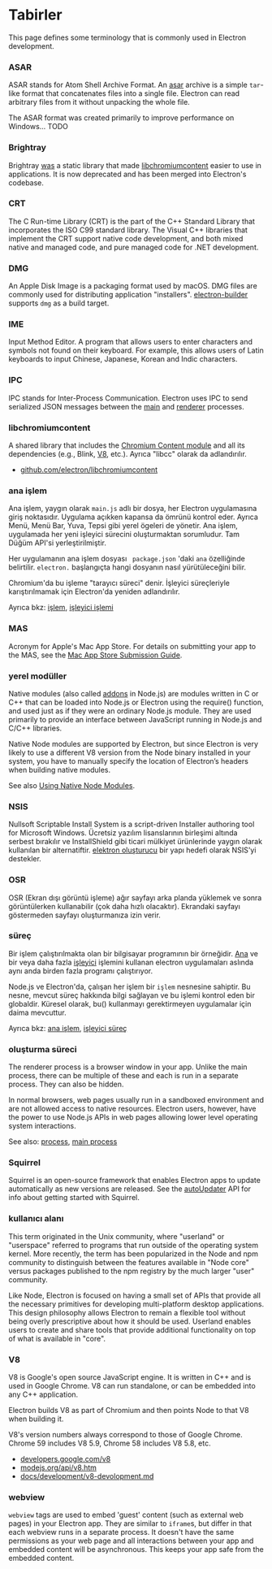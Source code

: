 # Tabirler

This page defines some terminology that is commonly used in Electron development.

### ASAR

ASAR stands for Atom Shell Archive Format. An [asar](https://github.com/electron/asar) archive is a simple `tar`-like format that concatenates files into a single file. Electron can read arbitrary files from it without unpacking the whole file.

The ASAR format was created primarily to improve performance on Windows... TODO

### Brightray

Brightray [was](https://github.com/electron-archive/brightray) a static library that made [libchromiumcontent](#libchromiumcontent) easier to use in applications. It is now deprecated and has been merged into Electron's codebase.

### CRT

The C Run-time Library (CRT) is the part of the C++ Standard Library that incorporates the ISO C99 standard library. The Visual C++ libraries that implement the CRT support native code development, and both mixed native and managed code, and pure managed code for .NET development.

### DMG

An Apple Disk Image is a packaging format used by macOS. DMG files are commonly used for distributing application "installers". [electron-builder](https://github.com/electron-userland/electron-builder) supports `dmg` as a build target.

### IME

Input Method Editor. A program that allows users to enter characters and symbols not found on their keyboard. For example, this allows users of Latin keyboards to input Chinese, Japanese, Korean and Indic characters.

### IPC

IPC stands for Inter-Process Communication. Electron uses IPC to send serialized JSON messages between the [main](#main-process) and [renderer](#renderer-process) processes.

### libchromiumcontent

A shared library that includes the [Chromium Content module](https://www.chromium.org/developers/content-module) and all its dependencies (e.g., Blink, [V8](#v8), etc.). Ayrıca "libcc" olarak da adlandırılır.

- [github.com/electron/libchromiumcontent](https://github.com/electron/libchromiumcontent)

### ana işlem

Ana işlem, yaygın olarak `main.js` adlı bir dosya, her Electron uygulamasına giriş noktasıdır. Uygulama açıkken kapansa da ömrünü kontrol eder. Ayrıca Menü, Menü Bar, Yuva, Tepsi gibi yerel ögeleri de yönetir. Ana işlem, uygulamada her yeni işleyici sürecini oluşturmaktan sorumludur. Tam Düğüm API'si yerleştirilmiştir.

Her uygulamanın ana işlem dosyası ` package.json` 'daki `ana` özelliğinde belirtilir. ` electron. ` başlangıçta hangi dosyanın nasıl yürütüleceğini bilir.

Chromium'da bu işleme "tarayıcı süreci" denir. İşleyici süreçleriyle karıştırılmamak için Electron'da yeniden adlandırılır.

Ayrıca bkz: [işlem](#process), [işleyici işlemi](#renderer-process)

### MAS

Acronym for Apple's Mac App Store. For details on submitting your app to the MAS, see the [Mac App Store Submission Guide](tutorial/mac-app-store-submission-guide.md).

### yerel modüller

Native modules (also called [addons](https://nodejs.org/api/addons.html) in Node.js) are modules written in C or C++ that can be loaded into Node.js or Electron using the require() function, and used just as if they were an ordinary Node.js module. They are used primarily to provide an interface between JavaScript running in Node.js and C/C++ libraries.

Native Node modules are supported by Electron, but since Electron is very likely to use a different V8 version from the Node binary installed in your system, you have to manually specify the location of Electron’s headers when building native modules.

See also [Using Native Node Modules](tutorial/using-native-node-modules.md).

### NSIS

Nullsoft Scriptable Install System is a script-driven Installer authoring tool for Microsoft Windows. Ücretsiz yazılım lisanslarının birleşimi altında serbest bırakılır ve InstallShield gibi ticari mülkiyet ürünlerinde yaygın olarak kullanılan bir alternatiftir. [elektron oluşturucu](https://github.com/electron-userland/electron-builder) bir yapı hedefi olarak NSIS'yi destekler.

### OSR

OSR (Ekran dışı görüntü işleme) ağır sayfayı arka planda yüklemek ve sonra görüntülerken kullanabilir (çok daha hızlı olacaktır). Ekrandaki sayfayı göstermeden sayfayı oluşturmanıza izin verir.

### süreç

Bir işlem çalıştırılmakta olan bir bilgisayar programının bir örneğidir. [Ana](#main-process) ve bir veya daha fazla [işleyici](#renderer-process) işlemini kullanan electron uygulamaları aslında aynı anda birden fazla programı çalıştırıyor.

Node.js ve Electron'da, çalışan her işlem bir `işlem` nesnesine sahiptir. Bu nesne, mevcut süreç hakkında bilgi sağlayan ve bu işlemi kontrol eden bir globaldir. Küresel olarak, bu() kullanmayı gerektirmeyen uygulamalar için daima mevcuttur.

Ayrıca bkz: [ana işlem](#main-process), [işleyici süreç](#renderer-process)

### oluşturma süreci

The renderer process is a browser window in your app. Unlike the main process, there can be multiple of these and each is run in a separate process. They can also be hidden.

In normal browsers, web pages usually run in a sandboxed environment and are not allowed access to native resources. Electron users, however, have the power to use Node.js APIs in web pages allowing lower level operating system interactions.

See also: [process](#process), [main process](#main-process)

### Squirrel

Squirrel is an open-source framework that enables Electron apps to update automatically as new versions are released. See the [autoUpdater](api/auto-updater.md) API for info about getting started with Squirrel.

### kullanıcı alanı

This term originated in the Unix community, where "userland" or "userspace" referred to programs that run outside of the operating system kernel. More recently, the term has been popularized in the Node and npm community to distinguish between the features available in "Node core" versus packages published to the npm registry by the much larger "user" community.

Like Node, Electron is focused on having a small set of APIs that provide all the necessary primitives for developing multi-platform desktop applications. This design philosophy allows Electron to remain a flexible tool without being overly prescriptive about how it should be used. Userland enables users to create and share tools that provide additional functionality on top of what is available in "core".

### V8

V8 is Google's open source JavaScript engine. It is written in C++ and is used in Google Chrome. V8 can run standalone, or can be embedded into any C++ application.

Electron builds V8 as part of Chromium and then points Node to that V8 when building it.

V8's version numbers always correspond to those of Google Chrome. Chrome 59 includes V8 5.9, Chrome 58 includes V8 5.8, etc.

- [developers.google.com/v8](https://developers.google.com/v8)
- [modejs.org/api/v8.htm](https://nodejs.org/api/v8.html)
- [docs/development/v8-devolopment.md](development/v8-development.md)

### webview

`webview` tags are used to embed 'guest' content (such as external web pages) in your Electron app. They are similar to `iframe`s, but differ in that each webview runs in a separate process. It doesn't have the same permissions as your web page and all interactions between your app and embedded content will be asynchronous. This keeps your app safe from the embedded content.